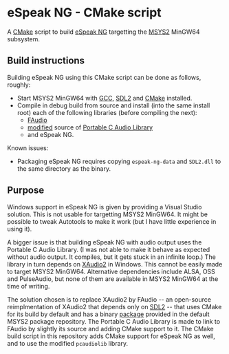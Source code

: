 # eSpeak NG - CMake script

A [CMake](https://cmake.org) script
to build [eSpeak NG](https://github.com/espeak-ng/espeak-ng)
targetting the [MSYS2](https://www.msys2.org) MinGW64 subsystem.


## Build instructions

Building eSpeak NG using this CMake script
can be done as follows, roughly:

  * Start MSYS2 MinGW64
    with [GCC](https://packages.msys2.org/package/mingw-w64-i686-gcc),
    [SDL2](https://packages.msys2.org/package/mingw-w64-x86_64-SDL2) and
    [CMake](https://packages.msys2.org/package/mingw-w64-x86_64-cmake)
    installed.
  * Compile in debug build from source
    and install (into the same install root)
    each of the following libraries (before compiling the next):
    * [FAudio](https://github.com/FNA-XNA/FAudio)
    * [modified](https://github.com/BoniLindsley/pcaudiolib) source of
      [Portable C Audio Library](https://github.com/espeak-ng/pcaudiolib)
    * and eSpeak NG.

Known issues:

  * Packaging eSpeak NG requires copying `espeak-ng-data` and `SDL2.dll`
    to the same directory as the binary.


## Purpose

Windows support in eSpeak NG is given
by providing a Visual Studio solution.
This is not usable for targetting MSYS2 MinGW64.
It might be possible to tweak Autotools to make it work
(but I have little experience in using it).

A bigger issue is that building eSpeak NG with audio output
uses the Portable C Audio Library.
(I was not able to make it behave as expected without audio output.
It compiles, but it gets stuck in an infinite loop.)
The library in turn depends on
[XAudio2](https://docs.microsoft.com/windows/win32/xaudio2/) in Windows.
This cannot be easily made to target MSYS2 MinGW64.
Alternative dependencies include ALSA, OSS and PulseAudio,
but none of them are available in MSYS2 MinGW64 at the time of writing.

The solution chosen is to replace XAudio2 by FAudio
-- an open-source reimplmentation of XAudio2
that depends only on [SDL2](https://www.libsdl.org/download-2.0.php) --
that uses CMake for its build by default and has a binary
[package](https://packages.msys2.org/package/mingw-w64-x86_64-FAudio)
provided in the default MSYS2 package repository.
The Portable C Audio Library is made to link to FAudio
by slightly its source and adding CMake support to it.
The CMake build script in this repository
adds CMake support for eSpeak NG as well,
and to use the modified `pcaudiolib` library.
